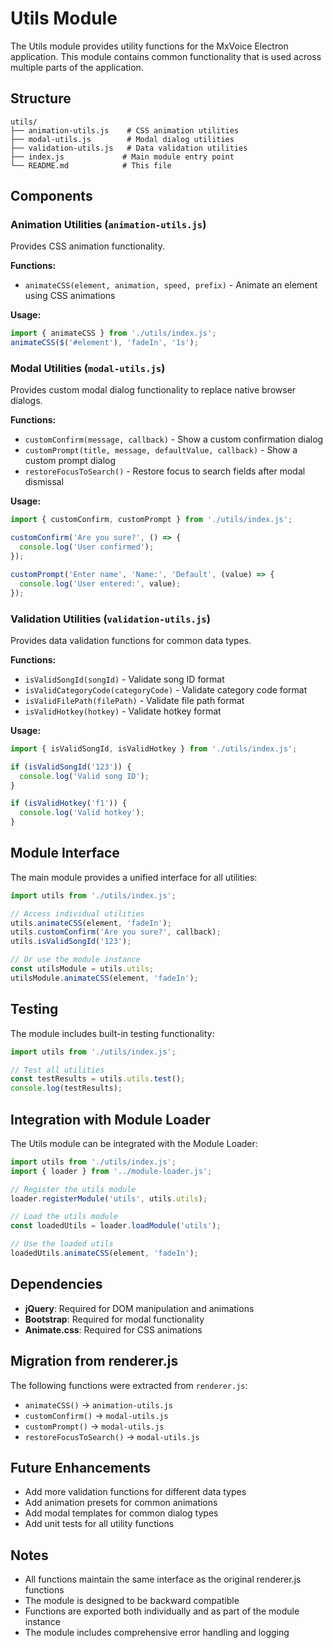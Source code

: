 # Utils Module

The Utils module provides utility functions for the MxVoice Electron application. This module contains common functionality that is used across multiple parts of the application.

## Structure

```
utils/
├── animation-utils.js    # CSS animation utilities
├── modal-utils.js        # Modal dialog utilities
├── validation-utils.js   # Data validation utilities
├── index.js             # Main module entry point
└── README.md            # This file
```

## Components

### Animation Utilities (`animation-utils.js`)

Provides CSS animation functionality.

**Functions:**
- `animateCSS(element, animation, speed, prefix)` - Animate an element using CSS animations

**Usage:**
```javascript
import { animateCSS } from './utils/index.js';
animateCSS($('#element'), 'fadeIn', '1s');
```

### Modal Utilities (`modal-utils.js`)

Provides custom modal dialog functionality to replace native browser dialogs.

**Functions:**
- `customConfirm(message, callback)` - Show a custom confirmation dialog
- `customPrompt(title, message, defaultValue, callback)` - Show a custom prompt dialog
- `restoreFocusToSearch()` - Restore focus to search fields after modal dismissal

**Usage:**
```javascript
import { customConfirm, customPrompt } from './utils/index.js';

customConfirm('Are you sure?', () => {
  console.log('User confirmed');
});

customPrompt('Enter name', 'Name:', 'Default', (value) => {
  console.log('User entered:', value);
});
```

### Validation Utilities (`validation-utils.js`)

Provides data validation functions for common data types.

**Functions:**
- `isValidSongId(songId)` - Validate song ID format
- `isValidCategoryCode(categoryCode)` - Validate category code format
- `isValidFilePath(filePath)` - Validate file path format
- `isValidHotkey(hotkey)` - Validate hotkey format

**Usage:**
```javascript
import { isValidSongId, isValidHotkey } from './utils/index.js';

if (isValidSongId('123')) {
  console.log('Valid song ID');
}

if (isValidHotkey('f1')) {
  console.log('Valid hotkey');
}
```

## Module Interface

The main module provides a unified interface for all utilities:

```javascript
import utils from './utils/index.js';

// Access individual utilities
utils.animateCSS(element, 'fadeIn');
utils.customConfirm('Are you sure?', callback);
utils.isValidSongId('123');

// Or use the module instance
const utilsModule = utils.utils;
utilsModule.animateCSS(element, 'fadeIn');
```

## Testing

The module includes built-in testing functionality:

```javascript
import utils from './utils/index.js';

// Test all utilities
const testResults = utils.utils.test();
console.log(testResults);
```

## Integration with Module Loader

The Utils module can be integrated with the Module Loader:

```javascript
import utils from './utils/index.js';
import { loader } from '../module-loader.js';

// Register the utils module
loader.registerModule('utils', utils.utils);

// Load the utils module
const loadedUtils = loader.loadModule('utils');

// Use the loaded utils
loadedUtils.animateCSS(element, 'fadeIn');
```

## Dependencies

- **jQuery**: Required for DOM manipulation and animations
- **Bootstrap**: Required for modal functionality
- **Animate.css**: Required for CSS animations

## Migration from renderer.js

The following functions were extracted from `renderer.js`:

- `animateCSS()` → `animation-utils.js`
- `customConfirm()` → `modal-utils.js`
- `customPrompt()` → `modal-utils.js`
- `restoreFocusToSearch()` → `modal-utils.js`

## Future Enhancements

- Add more validation functions for different data types
- Add animation presets for common animations
- Add modal templates for common dialog types
- Add unit tests for all utility functions

## Notes

- All functions maintain the same interface as the original renderer.js functions
- The module is designed to be backward compatible
- Functions are exported both individually and as part of the module instance
- The module includes comprehensive error handling and logging 